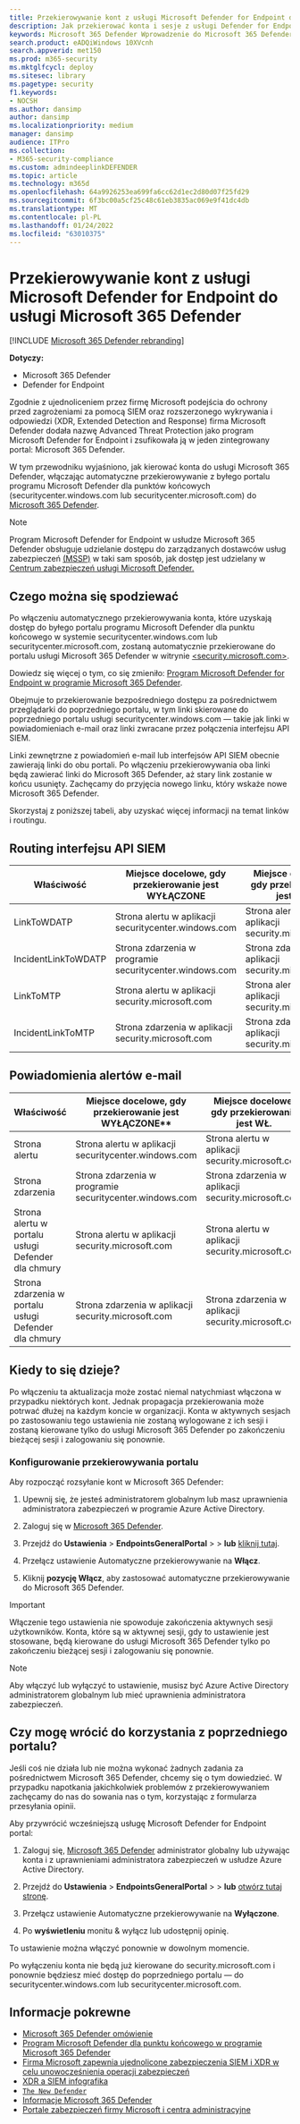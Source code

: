 ```yaml
---
title: Przekierowywanie kont z usługi Microsoft Defender for Endpoint do usługi Microsoft 365 Defender
description: Jak przekierować konta i sesje z usługi Defender for Endpoint do usługi Microsoft 365 Defender.
keywords: Microsoft 365 Defender Wprowadzenie do Microsoft 365 Defender, przekierowywanie centrum zabezpieczeń
search.product: eADQiWindows 10XVcnh
search.appverid: met150
ms.prod: m365-security
ms.mktglfcycl: deploy
ms.sitesec: library
ms.pagetype: security
f1.keywords:
- NOCSH
ms.author: dansimp
author: dansimp
ms.localizationpriority: medium
manager: dansimp
audience: ITPro
ms.collection:
- M365-security-compliance
ms.custom: admindeeplinkDEFENDER
ms.topic: article
ms.technology: m365d
ms.openlocfilehash: 64a9926253ea699fa6cc62d1ec2d80d07f25fd29
ms.sourcegitcommit: 6f3bc00a5cf25c48c61eb3835ac069e9f41dc4db
ms.translationtype: MT
ms.contentlocale: pl-PL
ms.lasthandoff: 01/24/2022
ms.locfileid: "63010375"
---
```

# <a name="redirecting-accounts-from-microsoft-defender-for-endpoint-to-microsoft-365-defender"></a>Przekierowywanie kont z usługi Microsoft Defender for Endpoint do usługi Microsoft 365 Defender

[!INCLUDE [Microsoft 365 Defender rebranding](../includes/microsoft-defender.md)]

**Dotyczy:**
- Microsoft 365 Defender
- Defender for Endpoint

Zgodnie z ujednoliceniem przez firmę Microsoft podejścia do ochrony przed zagrożeniami za pomocą SIEM oraz rozszerzonego wykrywania i odpowiedzi (XDR, Extended Detection and Response) firma Microsoft Defender dodała nazwę Advanced Threat Protection jako program Microsoft Defender for Endpoint i zsufikowała ją w jeden zintegrowany portal: Microsoft 365 Defender.

W tym przewodniku wyjaśniono, jak kierować konta do usługi Microsoft 365 Defender, włączając automatyczne przekierowywanie z byłego portalu programu Microsoft Defender dla punktów końcowych (securitycenter.windows.com lub securitycenter.microsoft.com) do <a href="https://go.microsoft.com/fwlink/p/?linkid=2077139" target="_blank">Microsoft 365 Defender</a>.

> [!NOTE]
> Program Microsoft Defender for Endpoint w usłudze Microsoft 365 Defender obsługuje udzielanie dostępu do zarządzanych dostawców usług zabezpieczeń [(MSSP)](/windows/security/threat-protection/microsoft-defender-atp/grant-mssp-access) w taki sam sposób, jak dostęp jest udzielany w [Centrum zabezpieczeń usługi Microsoft Defender.](./mssp-access.md)

## <a name="what-to-expect"></a>Czego można się spodziewać

Po włączeniu automatycznego przekierowywania konta, które uzyskają dostęp do byłego portalu programu Microsoft Defender dla punktu końcowego w systemie securitycenter.windows.com lub securitycenter.microsoft.com, zostaną automatycznie przekierowane do portalu usługi Microsoft 365 Defender w witrynie <a href="https://go.microsoft.com/fwlink/p/?linkid=2077139" target="_blank"><security.microsoft.com></a>.

Dowiedz się więcej o tym, co się zmieniło: [Program Microsoft Defender for Endpoint w programie Microsoft 365 Defender](microsoft-365-security-center-mde.md).

Obejmuje to przekierowanie bezpośredniego dostępu za pośrednictwem przeglądarki do poprzedniego portalu, w tym linki skierowane do poprzedniego portalu usługi securitycenter.windows.com — takie jak linki w powiadomieniach e-mail oraz linki zwracane przez połączenia interfejsu API SIEM.  

 Linki zewnętrzne z powiadomień e-mail lub interfejsów API SIEM obecnie zawierają linki do obu portali. Po włączeniu przekierowywania oba linki będą zawierać linki do Microsoft 365 Defender, aż stary link zostanie w końcu usunięty. Zachęcamy do przyjęcia nowego linku, który wskaże nowe Microsoft 365 Defender.

Skorzystaj z poniższej tabeli, aby uzyskać więcej informacji na temat linków i routingu.
## <a name="siem-api-routing"></a>Routing interfejsu API SIEM

| Właściwość | Miejsce docelowe, gdy przekierowanie jest WYŁĄCZONE | Miejsce docelowe, gdy przekierowanie jest WŁ. |
|---------|---------|---------|
| LinkToWDATP | Strona alertu w aplikacji securitycenter.windows.com | Strona alertu w aplikacji security.microsoft.com |
| IncidentLinkToWDATP | Strona zdarzenia w programie securitycenter.windows.com | Strona zdarzenia w aplikacji security.microsoft.com |
| LinkToMTP | Strona alertu w aplikacji security.microsoft.com | Strona alertu w aplikacji security.microsoft.com |
| IncidentLinkToMTP | Strona zdarzenia w aplikacji security.microsoft.com | Strona zdarzenia w aplikacji security.microsoft.com |

## <a name="email-alert-notifications"></a>Powiadomienia alertów e-mail

| Właściwość | Miejsce docelowe, gdy przekierowanie jest WYŁĄCZONE** | Miejsce docelowe, gdy przekierowanie jest WŁ. |
|---------|---------|---------|
| Strona alertu | Strona alertu w aplikacji securitycenter.windows.com | Strona alertu w aplikacji security.microsoft.com |
| Strona zdarzenia |Strona zdarzenia w programie securitycenter.windows.com | Strona zdarzenia w aplikacji security.microsoft.com |
| Strona alertu w portalu usługi Defender dla chmury | Strona alertu w aplikacji security.microsoft.com | Strona alertu w aplikacji security.microsoft.com |
| Strona zdarzenia w portalu usługi Defender dla chmury | Strona zdarzenia w aplikacji security.microsoft.com | Strona zdarzenia w aplikacji security.microsoft.com |

## <a name="when-does-this-take-effect"></a>Kiedy to się dzieje?

Po włączeniu ta aktualizacja może zostać niemal natychmiast włączona w przypadku niektórych kont. Jednak propagacja przekierowania może potrwać dłużej na każdym koncie w organizacji. Konta w aktywnych sesjach po zastosowaniu tego ustawienia nie zostaną wylogowane z ich sesji i zostaną kierowane tylko do usługi Microsoft 365 Defender po zakończeniu bieżącej sesji i zalogowaniu się ponownie.  

### <a name="set-up-portal-redirection"></a>Konfigurowanie przekierowywania portalu

Aby rozpocząć rozsyłanie kont w Microsoft 365 Defender:

1. Upewnij się, że jesteś administratorem globalnym lub masz uprawnienia administratora zabezpieczeń w programie Azure Active Directory.

2. Zaloguj się w <a href="https://go.microsoft.com/fwlink/p/?linkid=2077139" target="_blank">Microsoft 365 Defender</a>.

3. Przejdź do **Ustawienia** >  **EndpointsGeneralPortal** >  >  **lub** [kliknij tutaj](https://security.microsoft.com/preferences2/portal_redirection).  

4. Przełącz ustawienie Automatyczne przekierowywanie na **Włącz**.

5. Kliknij **pozycję Włącz**, aby zastosować automatyczne przekierowywanie do Microsoft 365 Defender.

>[!IMPORTANT]
>Włączenie tego ustawienia nie spowoduje zakończenia aktywnych sesji użytkowników. Konta, które są w aktywnej sesji, gdy to ustawienie jest stosowane, będą kierowane do usługi Microsoft 365 Defender tylko po zakończeniu bieżącej sesji i zalogowaniu się ponownie.

>[!NOTE]
>Aby włączyć lub wyłączyć to ustawienie, musisz być Azure Active Directory administratorem globalnym lub mieć uprawnienia administratora zabezpieczeń.  

## <a name="can-i-go-back-to-using-the-former-portal"></a>Czy mogę wrócić do korzystania z poprzedniego portalu?

Jeśli coś nie działa lub nie można wykonać żadnych zadania za pośrednictwem Microsoft 365 Defender, chcemy się o tym dowiedzieć. W przypadku napotkania jakichkolwiek problemów z przekierowywaniem zachęcamy do nas do sowania nas o tym, korzystając z formularza przesyłania opinii.

Aby przywrócić wcześniejszą usługę Microsoft Defender for Endpoint portal:

1. Zaloguj się, <a href="https://go.microsoft.com/fwlink/p/?linkid=2077139" target="_blank">Microsoft 365 Defender</a> administrator globalny lub używając konta i z uprawnieniami administratora zabezpieczeń w usłudze Azure Active Directory.

2. Przejdź do **Ustawienia** >  **EndpointsGeneralPortal** >  >  **lub** [otwórz tutaj stronę](https://security.microsoft.com/preferences2/portal_redirection).  

3. Przełącz ustawienie Automatyczne przekierowywanie na **Wyłączone**.

4. Po **wyświetleniu** monitu & wyłącz lub udostępnij opinię.

To ustawienie można włączyć ponownie w dowolnym momencie. 

Po wyłączeniu konta nie będą już kierowane do security.microsoft.com i ponownie będziesz mieć dostęp do poprzedniego portalu — do securitycenter.windows.com lub securitycenter.microsoft.com. 

## <a name="related-information"></a>Informacje pokrewne
- [Microsoft 365 Defender omówienie](microsoft-365-defender.md)
- [Program Microsoft Defender dla punktu końcowego w programie Microsoft 365 Defender](microsoft-365-security-center-mde.md)
- [Firma Microsoft zapewnia ujednolicone zabezpieczenia SIEM i XDR w celu unowocześnienia operacji zabezpieczeń](https://www.microsoft.com/security/blog/?p=91813) 
- [XDR a SIEM infografika](https://afrait.com/blog/xdr-versus-siem/) 
- [`The New Defender`](https://afrait.com/blog/the-new-defender/) 
- [Informacje Microsoft 365 Defender](https://www.microsoft.com/microsoft-365/security/microsoft-365-defender) 
- [Portale zabezpieczeń firmy Microsoft i centra administracyjne](portals.md)
